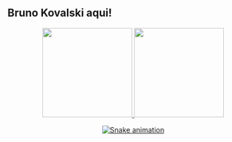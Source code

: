 ## Bruno Kovalski aqui! 

<div align="center">
  <a href="https://github.com/kovalski96">
  <img height="180em" src="https://github-readme-stats.vercel.app/api?username=kovalski96&show_icons=true&theme=dark&include_all_commits=true&count_private=true"/>
  <img height="180em" src="https://github-readme-stats.vercel.app/api/top-langs/?username=kovalski96&layout=compact&langs_count=7&theme=dark"/>
</div>
  
<div align="center">
  
  ![Snake animation](https://github.com/danielbped/danielbped/blob/output/github-contribution-grid-snake.svg)
  
</div>
